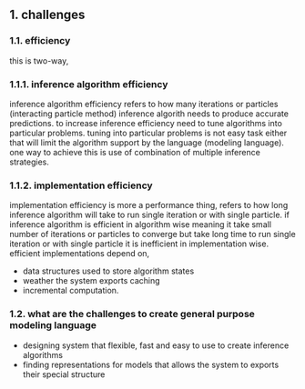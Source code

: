 ## 1. challenges 

### 1.1. efficiency

this is two-way,

### 1.1.1. inference algorithm efficiency

inference algorithm efficiency refers to how many iterations or particles (interacting particle method) inference 
algorith needs to produce accurate predictions. to increase inference efficiency need to tune algorithms into 
particular problems. tuning into particular problems is not easy task either that will limit the algorithm support by 
the language (modeling language). one way to achieve this is use of combination of multiple inference strategies.

### 1.1.2. implementation efficiency

implementation efficiency is more a performance thing, refers to how long inference algorithm will take to run single 
iteration or with single particle. if inference algorithm is efficient in algorithm wise meaning it take small number of 
iterations or particles to converge but take long time to run single iteration or with single particle it is 
inefficient in implementation wise. efficient implementations depend on, 

- data structures used to store algorithm states 
- weather the system exports caching 
- incremental computation.

### 1.2. what are the challenges to create general purpose modeling language

- designing system that flexible, fast and easy to use to create inference algorithms
- finding representations for models that allows the system to exports their special structure